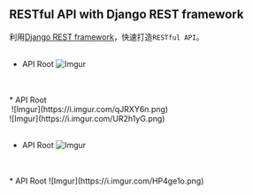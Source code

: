 ## RESTful API with Django REST framework

利用[Django REST framework](http://www.django-rest-framework.org/)，快速打造`RESTful API`。
<br>
<br>
* API Root
  ![Imgur](https://i.imgur.com/Yhku9my.png)
<br>
<br>
* API Root
<br>
  ![Imgur](https://i.imgur.com/qJRXY6n.png)
<br>  
  ![Imgur](https://i.imgur.com/UR2h1yG.png)
<br>
<br>



* API Root
  ![Imgur](https://i.imgur.com/88hqIbk.png)
<br>
<br>
* API Root
  ![Imgur](https://i.imgur.com/HP4ge1o.png)
  
  
